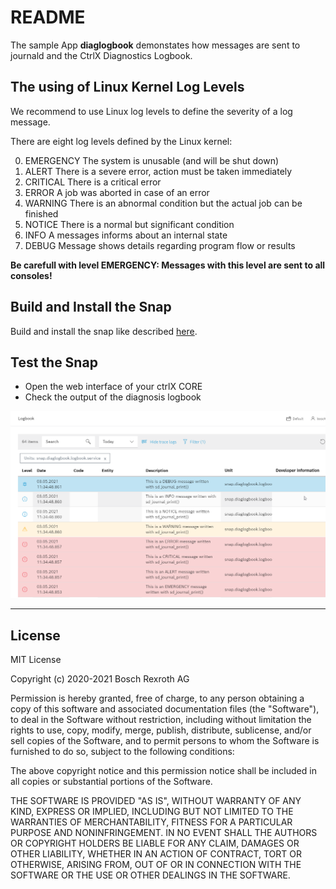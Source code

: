 # README 

The sample App __diaglogbook__ demonstates how messages are sent to journald and the CtrlX Diagnostics Logbook.

## The using of Linux Kernel  Log Levels

We recommend to use Linux log levels to define the severity of a log message.

There are eight log levels defined by the Linux kernel:

0. EMERGENCY    The system is unusable (and will be shut down)
1. ALERT        There is a severe error, action must be taken immediately
2. CRITICAL	    There is a critical error
3. ERROR		A job was aborted in case of an error
4. WARNING	    There is an abnormal condition but the actual job can be finished
5. NOTICE	    There is a normal but significant condition
6. INFO         A messages informs about an internal state
7. DEBUG	    Message shows details regarding program flow or results

__Be carefull with level EMERGENCY: Messages with this level are sent to all consoles!__


## Build and Install the Snap

Build and install the snap like described [here](../README.md).

## Test the Snap

* Open the web interface of your ctrlX CORE
* Check the output of the diagnosis logbook

![Output in diagnosis logbook](docs/images/diagnostics.logbook/messages.in.logbook.png)

___

## License

MIT License

Copyright (c) 2020-2021 Bosch Rexroth AG

Permission is hereby granted, free of charge, to any person obtaining a copy
of this software and associated documentation files (the "Software"), to deal
in the Software without restriction, including without limitation the rights
to use, copy, modify, merge, publish, distribute, sublicense, and/or sell
copies of the Software, and to permit persons to whom the Software is
furnished to do so, subject to the following conditions:

The above copyright notice and this permission notice shall be included in all
copies or substantial portions of the Software.

THE SOFTWARE IS PROVIDED "AS IS", WITHOUT WARRANTY OF ANY KIND, EXPRESS OR
IMPLIED, INCLUDING BUT NOT LIMITED TO THE WARRANTIES OF MERCHANTABILITY,
FITNESS FOR A PARTICULAR PURPOSE AND NONINFRINGEMENT. IN NO EVENT SHALL THE
AUTHORS OR COPYRIGHT HOLDERS BE LIABLE FOR ANY CLAIM, DAMAGES OR OTHER
LIABILITY, WHETHER IN AN ACTION OF CONTRACT, TORT OR OTHERWISE, ARISING FROM,
OUT OF OR IN CONNECTION WITH THE SOFTWARE OR THE USE OR OTHER DEALINGS IN THE
SOFTWARE.

